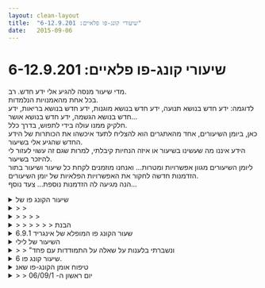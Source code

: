 ```yaml
---
layout: clean-layout
title:  "שיעורי קונג-פו פלאיים: 6-12.9.201"
date:   2015-09-06
---
```

# שיעורי קונג-פו פלאיים: 6-12.9.201 
מדי שיעור מנסה להגיע אלי ידע חדש. רב.<br> בכל אחת מהאמנויות הנלמדות.<br> לדוגמה: ידע חדש בנושא תנועה, ידע חדש בנושא מוגנות, ידע חדש בנושא בריאות, ידע חדש בנושא הגשמה, ידע חדש בנושא אושר...<br> חלקיק ממנו עולה בידי לתפוש, בדרך כלל.<br> כאן, ביומן השיעורים, אחד מהאתגרים הוא להצליח לתעד איכשהו את הכותרות של הידע החדש שהגיע אלי בשיעור.<br> הידע איננו מה שעשינו בשיעור או איזה הנחיות קיבלתי, למרות שגם זה עשוי לעזור לי להיזכר בשיעור.<br> ליומן השיעורים מגוון אפשרויות ומטרות... ואנחנו מוזמנים לקחת כל שיעור ושיעור בתור הזדמנות חדשה לחקור את האפשרויות הפלאיות של יומן השיעורים.<br> הנה מגיעה לה הזדמנות נוספת... צעד נוסף...

<details>
                    <summary>שיעור הקונג פו של</summary>
                    זה היה שיעורון קצרצר שטרם תחילתו קיבלתי הנחיות במייל שסיפרו לי שהזמן הצפוי לשיעורי היום הוא כשלוש שעות ויתכן שפחות,<br> הרגשתי שזה לא נכון לי כרגע, בעיקר הרגשתי שיהיה לי ממש קשה (כמו לטפס על האוורסט) לשבת מול המחשב ולעשות שיעור ארוך.<br> אומנם נהנתי משני השיעורים הקודמים שעשיתי למול המחשב והפורום, אך בשניהם הרגשתי ממש עייפה ושזה לא היה לי בקלילות ושזה לא מתאים לי היום. אז ביטלתי את השיעור. כלומר, כמעט ביטלתי, רק הפעם כתבתי לבן גם את הסיבה שאני רוצה לבטל.<br> במקום זה ניתנה לי אפשרות קסומה לעשות רק חלק מהשיעור ורק כמה שאני יכולה. זה מה שעשיתי, וזה היה מאוד נחמד.<br> אני חושבת שמה שהיה לי נחמד והכי מלמד בשיעור הזה, זאת דווקא התקשורת החדשה למול בן.<br> שיעורון הקונג פו הקצרצר שלי <img src="http://www.timg.co.il/tapuzForum/images/Emo13.gif" alt=":-)">
                  </details><details>
                    <summary>> > </summary>
                    מחדד שהשיעור המסויים הזה, רובו לאו דווקא תוכנן להיות מול מחשב, אלא יתכן שאפילו כלל לא ליד המחשב, אלא בתרגולים פיזיים.<br><br><table width='70%' cellpadding='0' cellspacing='0' bgcolor='#C6C7C6'><tr><td height='1'></td></tr></table><br><b>מדברים על מדיטציה:</b> <a href="http://forums.tapuz.co.il/meditation" target="_blank">http://forums.tapuz.co.il/meditation</a><br/><br/>לומדים את אמנות המדיטציה: <a href="http://www.ThePracticalMeditation.com" target="_blank" rel=nofollow>www.ThePracticalMeditation.com</a><br/>לומדים את אמנות היכולת: <a href="http://www.MagicalChanging.com" target="_blank" rel=nofollow>www.MagicalChanging.com</a>
                  </details><details>
                    <summary>> > > > </summary>
                    יתכן שהניסוח פה לא היה ברור.<br> הכוונה היא שרוב השיעור המסויים הזה, לאו דווקא תוכנן להיות ליד מחשב.<br> חלק ממנו - בהחלט כן.<br><br><table width='70%' cellpadding='0' cellspacing='0' bgcolor='#C6C7C6'><tr><td height='1'></td></tr></table><br><b>מדברים על מדיטציה:</b> <a href="http://forums.tapuz.co.il/meditation" target="_blank">http://forums.tapuz.co.il/meditation</a><br/><br/>לומדים את אמנות המדיטציה: <a href="http://www.ThePracticalMeditation.com" target="_blank" rel=nofollow>www.ThePracticalMeditation.com</a><br/>לומדים את אמנות היכולת: <a href="http://www.MagicalChanging.com" target="_blank" rel=nofollow>www.MagicalChanging.com</a>
                  </details><details>
                    <summary>> > > > > > הבנת</summary>
                    גם ראיתי כשכתבת לי את זה בהודעה במייל, אבל כעמדתי בכניסה למתכון השני זה נראה לי גדול עלי כרגע. <br> מודה שלא קראתי ממש את ההנחיות, לא הצלחתי לקרוא מילים (מעייפות <img src="http://www.timg.co.il/tapuzForum/images/Emo13.gif" alt=":-)"> ) ולא יכולתי לעשות הערכה למידת האנרגיה שיש להשקיע לעומת זאת שיש לי.<br> אציץ בהנחיות המתכון השני ואנסה לראות.
                  </details><details>
                    <summary>שעור הקונג פו המופלא של אינגריד 6.9.1</summary>
                    השיעור שלי נמשך 3 שעות.<br> עברתי בשקט ממשימה למשימה. בהתחלה חשתי בלבול, אבל בהדרגה הצלחתי להירגע, להרפות ממתחים ואפילו ממש נהניתי מלמלא אחר ההנחיות ולכתוב.<br> נהניתי לענות על כמה שאלות שהועלו במרחב השאלות והתשובות:<br> - כיצד להתמודד עם התנגדויות פנימיות עזות לביצוע הנחיות השיעור?<br> - כיצד לעבוד עם תסכול?<br> - איך לעבוד עם פחד?<br> <br> עניתי בהנאה רבה וגיליתי שיש בי הרבה יותר ידע ממה ששיערתי.<br> לאחר מכן תרגלתי קריאה נינוחה ומהנה וגיליתי כמה התקדמתי לאחרונה.<br> <br> גם בתשומת לב לגוף שלי השתדגרתי מאוד ואני מסוגלת להספיע לטובה על תחושות הגוף שלי.<br> סיימתי את השיעור עם תחושת גוף נעימה מאוד.
                  </details><details>
                    <summary>השיעור של לילי</summary>
                    הממממ..<br> התחיל רק ב9 בערב, כשהייתי כבר דיי עייפה.. עניתי לשתי שאלות (על התמודדות עם התנגדות והתמודדות עם תסכול) ונשברתי בלענות על שאלה על התמודדות עם פחד: קראתי תשובות של אחרים וממש לא רציתי להוסיף שום דבר, תשובות נהדרות. ישבתי כמה דקות (10 בערך) הקשבתי לעצמי והגעתי למסקנה: לא, אין לי מה להוסיף ולא בא לי להמשיך בשיעור, בא לי כבר להתכונן לשינה. הצצתי בדברים הבאים בשיעור והרגשתי התנגדות לכל המשימה של קריאה מדיטטיבית, אבל אהבתי לקרוא את התשובה של בן לשאלה על איך להלעות את רמת האנרגיה. והנה אני פה, עברה בדיוק שעה מתחילת השיעור שלי.
                  </details><details>
                    <summary>> > "ונשברתי בלענות על שאלה על התמודדות עם פחד</summary>
                    &quot;קראתי תשובות של אחרים וממש לא רציתי להוסיף שום דבר, תשובות נהדרות&quot;<br> <br> מומלץ, במקרה כזה, <b>לא</b> לקרוא תשובות של אחרים.<br> או לקרוא רק אחרי שכבר השבת.<br> <br> ודאי שיתכן שאחרים כבר ענו בצורה מיומנת יותר ומלאה יותר.<br> זהו בית-ספר.<br> <br> הרעיון הבסיסי בנקודה זו הוא שתתרגלי להשיב כמיטב יכולתך (<b>מכך</b> את לומדת).<br> בלי קשר לתשובות של אחרים.<br> <br> כמו כן, רצוי ששואלים יקבלו גם תשובות גרועות ודפוקות, אם אפשר.<br> זה חלק חשוב מהסביבה שמאפשרת להם לתרגל שם שימוש נכון בתשובות שהם מקבלים.<br> <br> * אך כמובן, אל לנו להשיב בכוונה בצורה גרועה, אלא להשיב כמיטב יכולתנו (אלא אם כן אנחנו מקבלים במפורש תרגיל/משימה להשיב בצורה גרועה או משהו כזה, שזה בהחלט יכול להיות גם כן, בהתאם למטרות השונות של התרגולים שניתנים לנו ברגע מסויים).<br><br><table width='70%' cellpadding='0' cellspacing='0' bgcolor='#C6C7C6'><tr><td height='1'></td></tr></table><br><b>מדברים על מדיטציה:</b> <a href="http://forums.tapuz.co.il/meditation" target="_blank">http://forums.tapuz.co.il/meditation</a><br/><br/>לומדים את אמנות המדיטציה: <a href="http://www.ThePracticalMeditation.com" target="_blank" rel=nofollow>www.ThePracticalMeditation.com</a><br/>לומדים את אמנות היכולת: <a href="http://www.MagicalChanging.com" target="_blank" rel=nofollow>www.MagicalChanging.com</a>
                  </details><details>
                    <summary>שיעור קונג פו 6.</summary>
                    השיעור התקיים בביתי, <br> מיקד אותי לעבודה נכונה ותורמת יותר בשיעורים, במרחבי הלימוד, ועם עצמי<br> עבודה מקדמת בהתבוננות, והכרה טובה יותר של המערכת ופעולתה.<br> תזכורת לעצמי: להעזר יותר במרחבי הלימוד. יש בהם אוצרות :)
                  </details><details>
                    <summary>טיפוח אומן הקונג-פו שאנ</summary>
                    השיעור שלי התקיים בדירתי, התחיל ב 21:00 ונמשך עד 23:00.<br> המסגרת של השיעור נקבעה על פי הנחיות שקיבלתי במייל.<br> <br> רוב העבודה שלי הייתה עבודה פנימית שכללה תשומת לב לדברים שונים. בעיקר למדתי להיות קשוב לעצמי, לחוש סיפוק ושלווה (ועוד דברים אחרים) תוך כדי ביצוע פעולות שונות כמו קריאה מול מחשב, עמידה בעיניים עצומות, תנועה במרחב, הקשבה למוזיקה מעצימה, ישיבה בעיניי עצומות ועוד.<br> <br> שיעור מאד מיוחד וטוב!<br> <br> תודה!!!
                  </details><details>
                    <summary>> > יום ראשון ה- 06/09/1</summary>
                    
                  </details><details>
                    <summary>יום שני 07.9.15 בוק</summary>
                    חומר שעלה בי במהלך השיעור,<br> פוינטר אחד<br> אני מול האחרים, למרות שזה עשוי להיות שם מטעה, נזכר במשחק ילדות בשם &quot;תפסוני&quot; המשחק כולל קהל של ילדים (שגם משתתפים) שני ילדים שנמצאים במוקד ברגע נתון. אחד הרודף והשני הבורח. <br> סוג של בבואה של חלק מהמשחקים החברתיים שבהם אני מודד את עצמי מול האחרים, חומרית, רוחנית, חברתית הכל ביחד. <br> מגלה שאני לא רוצה לשלול או להתנגד לזה. במקום מעדיף אולי להמציא משחקים נוספים, להחליט מתי כן ומתי אני לא משתתף במשחק. מוצא לעצמי פרטנרים וחברים שכיף לי לשחק איתם.<br> פוינטר שתיים<br> מודעות - באופן עקרוני היא זמינה לי כל הזמן. בפועל אני כבר יודע קצת לתפעל אותה, (מתגבר על הנטיה להגיד שאני עדיין לא מבין כלום, כי בכל זאת אספתי משהו…) יש בי רצון עז לתפעל אותה, בצורה נינוחה, קלילה, כיפית, לעיתים חסרת מאמץ, לעיתים עם ריכוז ומאמץ לעלות לרמה חדשה, קצת כמו לנסות לנסוע יותר מהר על כביש מעניין (בלי לסכן את עצמי ואת האחרים)
                  </details><details>
                    <summary>צרור השיעורים שעברתי ביום ב' 7 בספטמב</summary>
                    השיעור כלל תשומת לב לנשימה<br> תשומת לב לתנוחת הגוף וכמה נעים<br> לשהות בתוכו.<br> עבודה עם האמן הפנימי בהזדהות עם<br> מה שהעלו מערכות שכנות.<br> עבודה עם אמן התנועה (איך ישבתי, איך תרגלתי את קטע התנועה,<br> איך נעתי תוך כדי קריאה)<br> עבודה עם אמן ההגשמה, איך כל זה עומד<br> לשנות את חיי, ואת העבודה שלי בשיעורים.<br> ועבודה עם אמנות הקריאה.<br> שם השיעור היה &quot;המראה מהקרקע&quot;,<br> הוא החל ב 0740 והסתיים לא מכבר ב0945.
                  </details><details>
                    <summary>הקונגפו שלי ביום שני 7.9.201</summary>
                    ההנחיות עברו דרכי לעצמי ולאחרים בשיעור <br> שיעור לאורך הים <img src="http://www.timg.co.il/tapuzForum/images/Emo23.gif" alt="|לב|"><br> <br> הדברים שלקחתי מהשיעור בהודעה הבאה :)
                  </details><details>
                    <summary>> > הקהל מחכ</summary>
                    <br><br><table width='70%' cellpadding='0' cellspacing='0' bgcolor='#C6C7C6'><tr><td height='1'></td></tr></table><br><b>מדברים על מדיטציה:</b> <a href="http://forums.tapuz.co.il/meditation" target="_blank">http://forums.tapuz.co.il/meditation</a><br/><br/>לומדים את אמנות המדיטציה: <a href="http://www.ThePracticalMeditation.com" target="_blank" rel=nofollow>www.ThePracticalMeditation.com</a><br/>לומדים את אמנות היכולת: <a href="http://www.MagicalChanging.com" target="_blank" rel=nofollow>www.MagicalChanging.com</a>
                  </details><details>
                    <summary>> > הנה כמה מהדברים שזרמו אל</summary>
                    משתפים בקול על משהו שרוצים לחוות עכשיו.<br> למשל אני שלווה ואוהבת<br> רוגע ונעימות<br> אני עושה מה שאני רוצה ביומיום<br> וכולי :)<br> <br> ואז מאפשרים את זה לעצמנו עכשיו.<br> ומחליפים בכל פעם שרוצים.<br> <br> המשכנו את זה בכל מיני סביבות<br> הליכה, עצירה, ליד הים, במרחב האימונים בים<br> הלכנו לנו בשמחה וששון לאורך הטיילת<br> זה היה ממש כיף<br> ממשיכים את זה בזוגות - הייתי עם שיר<br> <br> ממשיכים עם אותו זוג וממשיכים את השיעור עד הסוף ביחד :)<br> בכל תרגיל, מיקום, דרך שרוצים<br> <br> ואואווהוהוהוהו<br> היה ממש כיף עם שיר<br> המשכנו וחווינו מרחב וספייס ואהבה<br> הלכנו לנו תוך חווית ההווה בטיילת<br> בין היתר גם ישבנו וצפינו בכדורעף חופים<br> אחר כך המשכנו ללכת לאורך הטיילת וגורדון ובן יהודה<br> <br> <br> <b>דברים שקיבלתי/חוויתי בשיעור:</b><br> <br> * האפשרות לטייל בטיילת מדי יום עם עצמי<br> <br> * חווית ההווה, השלווה והרוגע בצפייה נינוחה מול כדורעף<br> <br> * ראיית המקומות שעדיין מתייחסים אחרת למשהו שיוצא ממני לעומת אם כל אחד מהאחרים היה נותן את אותו הפוינטר/ההנחייה<br> למרות שממש ניסיתי ועבדתי על זה חזק!!! של לשחרר, להתמקד בעצמי, וגם ממש התמקדתי הפעם לא לשלוט או לכוון אחרים<br> <br> * התקדמות ביכולת לאפשר לעצמי שיעור ולאחרים.<br> למרות האתגרים אני מזהה את ההתקדמות!!!
                  </details><details>
                    <summary>תעוד שיעור מ 22:33 עד 00:1</summary>
                    למרות העומס<br> העייפות<br> קראתי בהנאה כל מילה<br> פחות דגש על תנועה<br> מינימום של השקעה<br> דגשים על נשימה אור לבן<br> רוגע מחשבה<br> התמקדות בהנחיות גם אם ללא מעשה ותנועה<br> מעבר על תגובות של אחרים<br> מיקוד הגוף<br> תענוג<br> <br> תודה על שיעור טוב<br> לילה טוב.
                  </details><details>
                    <summary>> > אוקיי, אז היה זה "שיעור מסומן"</summary>
                    ואכן, כל הכבוד על ביצועו הנפלא.<br> לפעמים זהו סוד גדול.<br><br><table width='70%' cellpadding='0' cellspacing='0' bgcolor='#C6C7C6'><tr><td height='1'></td></tr></table><br><b>מדברים על מדיטציה:</b> <a href="http://forums.tapuz.co.il/meditation" target="_blank">http://forums.tapuz.co.il/meditation</a><br/><br/>לומדים את אמנות המדיטציה: <a href="http://www.ThePracticalMeditation.com" target="_blank" rel=nofollow>www.ThePracticalMeditation.com</a><br/>לומדים את אמנות היכולת: <a href="http://www.MagicalChanging.com" target="_blank" rel=nofollow>www.MagicalChanging.com</a>
                  </details><details>
                    <summary>שיעור קונג פו 9.9.201</summary>
                    פתאום באמצע השיעור נהייתי מאוכזבת מעצמי.<br> שיש משהו שאני לא, ואז בשלב האחרון עצמתי עיניים והרגשתי כאב בחזה, שרוצה לשלוח אותי להסחת דעת כלשהי, והתעצבנתי, כי מה יהיה עם הסחות הדעת. <br> עד שקמתי משם, מובסת.<br>
                  </details><details>
                    <summary>> > </summary>
                    
                  </details><details>
                    <summary>> > אפרת כתבה פה על השיעור של רביעי שמונה</summary>
                    <br><br><table width='70%' cellpadding='0' cellspacing='0' bgcolor='#C6C7C6'><tr><td height='1'></td></tr></table><br><b>מדברים על מדיטציה:</b> <a href="http://forums.tapuz.co.il/meditation" target="_blank">http://forums.tapuz.co.il/meditation</a><br/><br/>לומדים את אמנות המדיטציה: <a href="http://www.ThePracticalMeditation.com" target="_blank" rel=nofollow>www.ThePracticalMeditation.com</a><br/>לומדים את אמנות היכולת: <a href="http://www.MagicalChanging.com" target="_blank" rel=nofollow>www.MagicalChanging.com</a>
                  </details><details>
                    <summary>> > כאב בחזה</summary>
                    לא הסחת דעת, אלא שער לתוכך, לתוך גופך והווייתך.<br> במעקב נכון אחר התחושה, היא משתנית במהירות וכבר לא נחווית ככאב, אלא כמשהו מופלא אחר לגמרי.<br><br><table width='70%' cellpadding='0' cellspacing='0' bgcolor='#C6C7C6'><tr><td height='1'></td></tr></table><br><b>מדברים על מדיטציה:</b> <a href="http://forums.tapuz.co.il/meditation" target="_blank">http://forums.tapuz.co.il/meditation</a><br/><br/>לומדים את אמנות המדיטציה: <a href="http://www.ThePracticalMeditation.com" target="_blank" rel=nofollow>www.ThePracticalMeditation.com</a><br/>לומדים את אמנות היכולת: <a href="http://www.MagicalChanging.com" target="_blank" rel=nofollow>www.MagicalChanging.com</a>
                  </details><details>
                    <summary>העקבות של דורית 09.0</summary>
                    יאמיאם שיעור נעים ומרגיע מאוד, במהלכו טיילתי בהרבה מקומות בפורומים של שמבלה ובביתי ובמרחב הפנימי שלי,<br> סיימתי את השיעור בתרגיל התקרקעות נעים שעשה אותי קצת &quot;מסטולה&quot; וקשה לי להתרכז בכתיבה כרגע.<br> <br> ליל מנוחה ותודה <img src="http://www.timg.co.il/tapuzForum/images/Emo13.gif" alt=":-)">
                  </details><details>
                    <summary>> > דורית כתבה על השיעור של רביעי 20:0</summary>
                    <br><br><table width='70%' cellpadding='0' cellspacing='0' bgcolor='#C6C7C6'><tr><td height='1'></td></tr></table><br><b>מדברים על מדיטציה:</b> <a href="http://forums.tapuz.co.il/meditation" target="_blank">http://forums.tapuz.co.il/meditation</a><br/><br/>לומדים את אמנות המדיטציה: <a href="http://www.ThePracticalMeditation.com" target="_blank" rel=nofollow>www.ThePracticalMeditation.com</a><br/>לומדים את אמנות היכולת: <a href="http://www.MagicalChanging.com" target="_blank" rel=nofollow>www.MagicalChanging.com</a>
                  </details><details>
                    <summary>> > איך היו שתי העמידות, בהתחלה ובסוף</summary>
                    כמה זמן הן נמשכו?<br> מה בערך עשית בהן?<br><br><table width='70%' cellpadding='0' cellspacing='0' bgcolor='#C6C7C6'><tr><td height='1'></td></tr></table><br><b>מדברים על מדיטציה:</b> <a href="http://forums.tapuz.co.il/meditation" target="_blank">http://forums.tapuz.co.il/meditation</a><br/><br/>לומדים את אמנות המדיטציה: <a href="http://www.ThePracticalMeditation.com" target="_blank" rel=nofollow>www.ThePracticalMeditation.com</a><br/>לומדים את אמנות היכולת: <a href="http://www.MagicalChanging.com" target="_blank" rel=nofollow>www.MagicalChanging.com</a>
                  </details><details>
                    <summary>> > > > מעולו</summary>
                    בעמידה הראשונה עמדתי (בצמוד למזגן)&nbsp;&nbsp;המתנתי בשקט עד שהרגשתי שאני ממוקדת ורגועה ואז התחלתי להגיד את המילים &quot;אני-למען-עצמי&quot; והתגנבה לה מודעות עצמית שאמרה שאולי השכנים עלולים לשמוע אותי מדברת לעצמי, ושמתי לב שלמרות שאני אומרת לעצמי לא להגיב לה הקול שלי יוצא מוזר כזה ושקט יותר ולא כאילו אני חופשיה לגמרי בבית שלי, אז התרסתי למול זה וחזרתי על המשפט שוב ושוב ובקול רם ושקט ולא ומהר, עד שהרגשתי סיפוק ושאם יש שכנים שעלולים לשמוע הם כבר שמעו אז מעכשיו אני חופשיה לגמרי.<br> אז עברתי להתמקד בהתכווננות נעימה להיות נינוחה ושלווה בשיעור.<br> זה לקח כמה דקות , לא מדדתי, בטח בערך בין 5-10 דק&#39;.<br> <br> בעמידה בסוף המשכתי את התרגיל המודעות ,שעבדתי עליו קודם בישיבה, הרגשתי בעיקר תחושת התקרקעות ומודעות מאוד גדולה להתחושות פנימיות ולגוף. עד שנפתחו לי העיניים.<br> זה נמשך בערך חמש דקות לדעתי.
                  </details><details>
                    <summary>09.0</summary>
                    השילוב ומעבר בין פעולה פיזית לרגשית הוא מעניין, והסינרגיה בין שתיהן מעודד.<br> <br> <br> התרגיל שהוסיף לי הכי הרבה אנרגיה היה סוג של מעבר משכיבה לישיבה, שזה מעניין.<br>
                  </details><details>
                    <summary>> > יוסי כתב פה על השיעור של רביעי שמונ</summary>
                    <br><br><table width='70%' cellpadding='0' cellspacing='0' bgcolor='#C6C7C6'><tr><td height='1'></td></tr></table><br><b>מדברים על מדיטציה:</b> <a href="http://forums.tapuz.co.il/meditation" target="_blank">http://forums.tapuz.co.il/meditation</a><br/><br/>לומדים את אמנות המדיטציה: <a href="http://www.ThePracticalMeditation.com" target="_blank" rel=nofollow>www.ThePracticalMeditation.com</a><br/>לומדים את אמנות היכולת: <a href="http://www.MagicalChanging.com" target="_blank" rel=nofollow>www.MagicalChanging.com</a>
                  </details><details>
                    <summary>> > איך היו אמירת המלים "אני - למען - עצמי"</summary>
                    זה לא מובן מאליו, אשמח לשמוע על כך כמה שיותר.<br> דוגמאות:<br> האם חזרת על כך מספר פעמים, כדי לשפר משהו?<br> האם היו מחשבות שאמרו לך שזה טפשי או מיותר, לפני שביצעת זאת?<br> מה היתה ההתכוונות שמאחורי &quot;לחש הקסם&quot; הזה, לכשהשתמשת בו בפועל?<br> האם חשת שאתה משנה משהו, בעת שאמרת זאת?<br> באיזה שלב בעמידה בעיניים עצומות אמרת זאת? בהתחלה? באמצע? בסוף? (כמה זמן העמידה נמשכה?)<br> ועוד...<br><br><table width='70%' cellpadding='0' cellspacing='0' bgcolor='#C6C7C6'><tr><td height='1'></td></tr></table><br><b>מדברים על מדיטציה:</b> <a href="http://forums.tapuz.co.il/meditation" target="_blank">http://forums.tapuz.co.il/meditation</a><br/><br/>לומדים את אמנות המדיטציה: <a href="http://www.ThePracticalMeditation.com" target="_blank" rel=nofollow>www.ThePracticalMeditation.com</a><br/>לומדים את אמנות היכולת: <a href="http://www.MagicalChanging.com" target="_blank" rel=nofollow>www.MagicalChanging.com</a>
                  </details><details>
                    <summary>שיעור יום רביעי</summary>
                    למדתי תוך התקדמות בנושא גלגולים על הקרקע, שחישת הקרקע עוד לפני תחילת הגלגול, וכמובן שבמהלכו,<br> משפרים פי כמה את ההרמוניה עם הקרקע. פשוט להיות חבר שלה. להיעזר בה. ללמוד להיות איתה בקשר<br> עמוק ורחב.<br> <br> למדתי תוך כדי תרגול נטרול תוך כדי מעבר למצב של עמידה או שכיבה, משהו שאי אפשר לנסח במילים.<br> אולי ש... פשוט אפשר לנטרל בכיף ולהמשיך הלאה, תוך כדי חישת הגוף וההרמוניה הבסיסית עם עצמי.<br> או, שלא צריך &quot;לחזור לעמידת קרב&quot; או משהו כזה אחרי ניטרול או לפניו. זה נהיה פשוט יותר. קל יותר.<br> בסיסי, מובן, ברור...<br> <br> בתרגול בעיטות חופשיות למדתי להעצים את משפחת בעיטות המגל שלי. טיק טיק טיק. מהיר, מדוייק,<br> חזרה מהירה. וגם, תרגלתי ניטרול של מישהו בבעיטה, ואז דמיון שלו נוחת לכיוון כלשהו ושליטה<br> ברגל שלי שנטרלה באופן כזה, שהמנח החדש שלה לאחר הנטרול, ישרת את הנטרול השני. כלומר,<br> נטרלתי, ובוחר במדוייק איפה להניח את הרגל המנטרלת כדי להמשיך ולנטרל.<br> <br> בתרגול דילוגים מכרית לכרית שמתי לב שאני בעצם מתאמץ מדי. מדגיש מדי את החלק הקדמי של הכרית<br> של כף הרגל, שהאצבעות שלי מופנות כלפי מעלה (לא שזה רע, פשוט לא בחרתי בזה) וגם שאני מכוון<br> שרירים בכל האזור האחורי של הרגל. אז דילגתי בצורה כזו שאני מרפה יותר אל תוך כרית כף הרגל,<br> עובר ממקום למקום... זה לא שאין שום מאמץ, יש, אבל הוא מדוייק ונעים יותר.<br> <br> עצמתי עיניים וניסיתי לאפשר למודעות שלי להתפרש, ללמוד ולאפשר ללמידה חדשה<br> להגיע, לבסס אותה. נראה לי תרגיל מגניב במיוחד, אפשר פשוט לעשות את זה מתי<br> שרוצים, יש אינסוף דברים שאפשר לחזור עליהם ולבסס אותם, לסמוך על עצמי יותר<br> שאני אכן אזכור ואיישם. וגם, כשנתתי לדברים פשוט לעלות, עלו דברים ממש מגניבים,<br> לדוגמה: אני יושב וכותב סיכומים של שיעור בכיכר רבין. משהו סטטי כזה. לא בא לי לזוז...<br> ומשהו עולה בי, איזה ידע חדש... למה להיות סטטי, אפשר הרי *כמו שלמדתי* להתמתח<br> ככה בעדינות, להתגלגל קצת... לעשות גמישות... והנה פתאום אני רוצה לתרגל בעיטות<br> וסלטות ועמידה על הידיים... <img src="http://www.timg.co.il/tapuzForum/images/Emo13.gif" alt=":-)">
                  </details><details>
                    <summary>> > וואו</summary>
                    <br><br><table width='70%' cellpadding='0' cellspacing='0' bgcolor='#C6C7C6'><tr><td height='1'></td></tr></table><br><b>מדברים על מדיטציה:</b> <a href="http://forums.tapuz.co.il/meditation" target="_blank">http://forums.tapuz.co.il/meditation</a><br/><br/>לומדים את אמנות המדיטציה: <a href="http://www.ThePracticalMeditation.com" target="_blank" rel=nofollow>www.ThePracticalMeditation.com</a><br/>לומדים את אמנות היכולת: <a href="http://www.MagicalChanging.com" target="_blank" rel=nofollow>www.MagicalChanging.com</a>
                  </details><details>
                    <summary>> > > > תודה, זה משמ</summary>
                    ומצביע עבורי בתוכי על משהו שעשיתי נכון ומופלא.<br> &quot;לכאורה&quot;, לא אמור להיות הבדל אם מישהו שם לי אייקון כזה או אחר. <br> אבל כן יש הבדל במקום מסויים. אני לומד להשתמש בפידבקים האלה בחכמה.<br> במקום לקבל &quot;ציונים&quot; מהמדריך בצורה שתשפיע לרעה על ההתקדמות שלי (מן <br> תלות כזן. משהו שכבר מזמן אינני מצפה לו) אני מרשה לעצמי לקבל ציונים ולהעמיק את מה שעשיתי עבור עצמי.<br> <br> &quot;המדריך\ המטפל הטוב &quot;מעלים &quot;את עצמו עד כמה שניתן ומאפשר למודרך למצוא את העוצמה שכבר נמצאת בתוכו&quot; (משפט שהמצאתי לא מזמן)
                  </details><details>
                    <summary>> > > > > > </summary>
                    <br><br><table width='70%' cellpadding='0' cellspacing='0' bgcolor='#C6C7C6'><tr><td height='1'></td></tr></table><br><b>מדברים על מדיטציה:</b> <a href="http://forums.tapuz.co.il/meditation" target="_blank">http://forums.tapuz.co.il/meditation</a><br/><br/>לומדים את אמנות המדיטציה: <a href="http://www.ThePracticalMeditation.com" target="_blank" rel=nofollow>www.ThePracticalMeditation.com</a><br/>לומדים את אמנות היכולת: <a href="http://www.MagicalChanging.com" target="_blank" rel=nofollow>www.MagicalChanging.com</a>
                  </details><details>
                    <summary>שיעוריבּ 9.9.201</summary>
                    כניסה למרחב מואר<br> בילוי כיפי עם השאלה <a href=http://www.tapuz.co.il/communa/viewmsgcommuna.asp?communaid=40780&msgid=55943901 target=_blank style=color:blue>פה</a>, כולל מיני-התמחות בתרגיל הנהדר שהשאלה מתייחסת אליו<br> בילוי מועיל ונעים עם השאלה <a href=http://www.tapuz.co.il/communa/viewmsgcommuna.asp?communaid=1718&msgid=52503016 target=_blank style=color:blue>כאן</a>, בנסיון למצוא משהו שאשכרה יופעל ויפעל<br> הנשימה<br> אור לבן<br> שיעור-בתוך-שיעור מופלא קטן להיערכות לשנת הפיל<br> מעבר למרחב המואר שאחרי/בהמשך השיעור<br>
                  </details><details>
                    <summary>רביעי 9.9.2015 בשעה 21:0</summary>
                    שיעור החל בשעה 21:09 עם איחור קל<br> והסתיים בשעה 1:00 לערך<br> <br> דברים שהגיעו אלי במהלך השיעור: <br> להתבונן באופן יותר ספציפי במאפיינים השונים של גלישת היום יום שלי, לחפש לשפר ולשדרג, למפות. <br> להגביר את השלווה, הנינוחות והרווחה שלי ביום יום. <br> מעביר לעצמי שיעור קצר, מצויין ורב עוצמה<br> יכולות קריאה אמיתית מתרחבות ומותקנות לשימוש על טקסטים ותקשורות בעולם.<br> כתיבה מתוך נוכחות וחופש<br> ועוד דברים רבים. <br> <br> אחלה שיעור. <br> תודה!!<br> <br>
                  </details><details>
                    <summary>שיעור קונג-פו - רביעי 20:00, 09.09.1</summary>
                    השיעור שלי התקיים בדירתי ונמשך מהשעה 19:30 עד 21:20.<br> <br> למרות כאב ראש קל שחוויתי, היה לי מאד נעים וטוב.<br> תרגיל המיקוד שכלל אמירת המילים &quot;אני למען עצמי&quot; וההבנה שאין למה למהר מאד תרמו לכך.<br> <br> היה לי מאד טוב הכניסה למוד של חקירה ולמידה שקטים ואיכותיים גם בתרגולים &quot;וותיקים&quot; כמו בעיטות או נטרולים.<br> <br> השיעור הזה גם פתח לי שער לאמנות הניהול העצמי ווהעלה בי את הרצון להתקדם בזה.<br> <br> בתרגול הפנימי לקראת סוף השיעור ביססתי את העמדה הפנימית של להיות נאמן לעצמי וזה היה מאד מעצים.<br> <br> תודה!
                  </details><details>
                    <summary>יום שבת, 16:00, 1.9.2015 - מעבר לחיים חדשי</summary>
                    השיעור ההוא שהועבר לאסא ולי<br> ושהעביר אותנו לחיים חדשים<br> <br> &quot;טייל יוצר<br> קסום ומשודרג<br> בדרגה G12 (הגבוהה ביותר בהיסטוריה)<br> &#9733; כל יממה היא בילוי איכותי + יצירה בהיקף של תריסר גאונים<br> &#9733; חופש* רב לנהל את החיים כרצונך מבחינה חיצונית ומבחינה פנימית<br> &#9733; אפשרות לשנות את העולם<br> * חופש רב מימדי (פנימי-חיצוני) הכולל אושר מלא, עושר מלא, בריאות מלאה, חופש מלא במערכות יחסים וכן הלאה&quot;<br> <br> בן טל-שחר זכה בתחרות/הגרלה.<br> <br> השיעור נמשך כשלוש שעות.<br><br><table width='70%' cellpadding='0' cellspacing='0' bgcolor='#C6C7C6'><tr><td height='1'></td></tr></table><br><b>מדברים על מדיטציה:</b> <a href="http://forums.tapuz.co.il/meditation" target="_blank">http://forums.tapuz.co.il/meditation</a><br/><br/>לומדים את אמנות המדיטציה: <a href="http://www.ThePracticalMeditation.com" target="_blank" rel=nofollow>www.ThePracticalMeditation.com</a><br/>לומדים את אמנות היכולת: <a href="http://www.MagicalChanging.com" target="_blank" rel=nofollow>www.MagicalChanging.com</a>
                  </details><details>
                    <summary>> > 12.9.2015</summary>
                    <br><br><table width='70%' cellpadding='0' cellspacing='0' bgcolor='#C6C7C6'><tr><td height='1'></td></tr></table><br><b>מדברים על מדיטציה:</b> <a href="http://forums.tapuz.co.il/meditation" target="_blank">http://forums.tapuz.co.il/meditation</a><br/><br/>לומדים את אמנות המדיטציה: <a href="http://www.ThePracticalMeditation.com" target="_blank" rel=nofollow>www.ThePracticalMeditation.com</a><br/>לומדים את אמנות היכולת: <a href="http://www.MagicalChanging.com" target="_blank" rel=nofollow>www.MagicalChanging.com</a>
                  </details><details>
                    <summary>שיעור מיוחד, ה' 10 בספטמבר 201</summary>
                    תרגלתי שלושה עקרונות שאפשר להעמיק בהם עוד ועוד וליישם בכל מני אופנים:<br> + <b>חישת הגוף</b><br> בלי תיווך מילולי<br> בנסיון לעבור איזה רמת עבודה בסיסית שמעבר לה ההעמקה וההשתנות מתמידות ובלי תיווך מחשבתי<br> + <b>איפשור כל התחושות, להכל מותר להיות</b><br> + <b>התחושה הזאת לא אישית</b><br> לא משנה לי במובן מסויים איזה תחושה יש שם, זה לא אומר עלי כלום כמו שמזג האוויר לא אומר עלי כלום<br> <br> העמקה בהם<br> שהייה בהם<br> בלי לחלק אותם לשלושה, לחשוב עליהם, לדבר עליהם.. <br>  <br> חלק מהזמן לא ניתנו הנחיות נוספות ופשוט ניסיתי לעבוד עם העקרונות האלה, וחלק מהזמן ניתנו סביבות מסויימות לתרגל בהן עבודה איתם.<br> <br> כמה מהסביבות האלה:<br> + מישהו שואל משהו, והאחרים חוזרים על השאלה (נדמה לי שלפי תור) תוך שינוי צלילים ככה שהמשמעות תשתנה.<br> + דגדוג והתדגדגות<br> + השמעת צלילים תוך התמקדות כל פעם באיזשהו טווח רגשי, תחום, כיוון..<br> ניסיתי להשתמש לא רק בהשמעה אלא גם במה שנוצר על ידי האחרים. להיות ער למה שמגיע מהם בלי לטבוע בשלי, להשליך מזה אל סיטואציות אחרות - שיעוריות ויומיומיות, לא להאפיל על החווייה הכללית בנטיות מורגלות, להישאר ער לשלושת העקרונות, להיות סקרן, לחקור מה פה קורה פה.. החווייה ורמת העבודה שלי השתנו, הן נעו על הטווח בין משהו די קקפוני פנימית וחיצונית עד משהו בהיר, צלול, מכוון. החווייה היותר גבוהה דמתה לחווייה תנועתית משותפת לכמה אנשים, או לכמה אנשים שמצליחים להתרכז בעבודה על משהו משותף (למרות שהעבודה היתה אישית).<br> + דמיון שלי מעמיק בשלושת העקרונות האלה בכל מני סיטואציות יומיומיות. חוויתי את עצמי ער לאפשרות קיומם, מעורר עבודה איתם, משתפר איתם, בכמה נסיבות פנימיות וחיצוניות, חלקן אקראיות וחלקן מכוונות (למשל פגישה מתוכננת).<br> + פנייה למישהו במלה &quot;אפשר&quot; (&quot;סבבה&quot;, &quot;אין בעיה&quot; וכו&#39; גם לוקח), בכל מני אופנים קוליים, רגשיים ואחרים. אותו דבר עם &quot;אי אפשר&quot;.<br> + קיבלתי כל פעם הצבעה אל איזשהי חווייה פנימית, וניסיתי למצוא אותה אצלי במידה שבה היא קיימת עכשיו. למשל עייפות, מרץ, רוגע, פחד ,התלהבות, גועל, תסכול, סיפוק..<br> + ובסוף - הכל. כל התחושות, הרגשות, האובייקטים הפנימיים.. (מאוד אהבתי את השימוש במונח הזה, &quot;אובייקטים פנימיים&quot;. לא יודע אם הוא עזר לי במיוחד, במובן של לעשות עבודה מדוייקת ומציאותית, אבל משהו בו נתפס אצלי כמאוד קולע בלי קשר אלי.)<br> <br> כמה מהעזרות הפנימיות והחיצוניות שהגיעו תוך כדי העבודה הזאת והועילו לי בה:<br> <br> כשהעבודה שלי נכונה, להסתכל בעייפות שיש בי למשל לא יוצר עוד עייפות אלא להיפך.<br> יותר ויותר בדיוק<br> יותר ויותר ברגישות (דמיינתי sniffer בשדה תעופה שמספיקות לו כמה מולקולות מאיזשהו חומר כדי לזהות שמישהו מנסה להבריח משהו)<br> המופע המשתנה של אותו דבר בכל מני רבדים<br> בלי לקבע את ההתבוננות במשהו ברמה שטחית ע&quot;י התעקשות להמשיך לכנות אותו באותו שם אחרי שהבחנתי בו<br> בלי לתת לסיווג אוטומטי של מה שאני עובד איתו עכשיו ל&quot;טוב&quot; או &quot;רע&quot;, שאולי קורה במקביל, להפריע לעבודה עם העקרון השני (מאפשר לזה להיות) או עם שני העקרונות האחרים.<br> <br>
                  </details><a href="javascript:history.back()">בית</a>